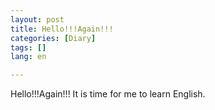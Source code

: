 ```yaml
---
layout: post
title: Hello!!!Again!!!
categories: [Diary]
tags: []
lang: en

---
```


Hello!!!Again!!!
It is time for me to learn English.

